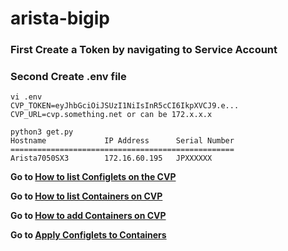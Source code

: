 # arista-bigip

### First Create a Token by navigating to Service Account
### Second  Create .env file

```
vi .env
CVP_TOKEN=eyJhbGciOiJSUzI1NiIsInR5cCI6IkpXVCJ9.e...
CVP_URL=cvp.something.net or can be 172.x.x.x

```
```
python3 get.py
Hostname             IP Address      Serial Number
==================================================
Arista7050SX3        172.16.60.195   JPXXXXXX

```
**Go to [How to list Configlets on the CVP ](docs/token.md)**

**Go to [How to list Containers on CVP ](docs/ex1.md)**

**Go to [How to add Containers on CVP ](docs/ex2.md)**

**Go to [Apply Configlets to Containers ](docs/ex3.md)**



